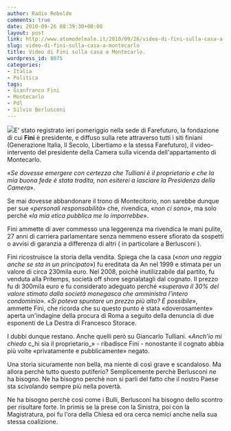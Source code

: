 ```yaml
---
author: Radio Rebelde
comments: true
date: 2010-09-26 08:39:30+00:00
layout: post
link: http://www.atomodelmale.it/2010/09/26/video-di-fini-sulla-casa-a-montecarlo/
slug: video-di-fini-sulla-casa-a-montecarlo
title: Video di Fini sulla casa a Montecarlo.
wordpress_id: 8075
categories:
- Italia
- Politica
tags:
- Gianfranco Fini
- Montecarlo
- Pdl
- Silvio Berlusconi
---
```


![](http://www.atomodelmale.it/wp-content/uploads/2010/09/203039052-125df609-ece6-4b67-b705-5a38ec864901.jpg)E' stato registrato ieri pomeriggio nella sede di Farefuturo, la fondazione di cui **Fini** è presidente, e diffuso sulla rete attraverso tutti i siti finiani (Generazione Italia, Il Secolo, Libertiamo e la stessa Farefuturo), il video-intervento del presidente della Camera sulla vicenda dell'appartamento di Montecarlo.

«_Se dovesse emergere con certezza che Tulliani è il proprietario e che la mia buona fede è stata tradita, non esiterei a lasciare la Presidenza della Camera_».

Se mai dovesse abbandonare il trono di Montecitorio, non sarebbe dunque per sue «_personali responsabilità_» che, rivendica, «_non ci sono_», ma solo perché «_la mia etica pubblica me lo imporrebbe_».

Fini ammette di aver commesso una leggerenza ma rivendica le mani pulite, 27 anni di carriera parlamentare senza nemmeno essere sfiorato da sospetti o avvisi di garanzia a differenza di altri ( in particolare a Berlusconi ).<!-- more -->



Fini ricostruisce la storia della vendita. Spiega che la casa («_non una reggia anche se sta in un principato_») fu ereditata da An nel 1999 e stimata per un valore di circa 230mila euro. Nel 2008, poichè inutilizzabile dal partito, fu venduta alla Pritemps, società off shore segnalatagli dal cognato. Il prezzo fu di 300mila euro e fu considerato adeguato perché «_superava il 30% del valore stimato dalla società monegasca che amministra l'intero condominio_». «_Si poteva spuntare un prezzo più alto? È possibile_», ammette Fini, che ricorda che su questo punto è stata «doverosamente» aperta un'indagine della procura di Roma a seguito della denuncia di due esponenti de La Destra di Francesco Storace.

I dubbi dunque restano. Anche quelli però su Giancarlo Tulliani. «_Anch'io mi chiedo_ c_hi sia il proprietario_»  - ribadisce Fini -  nonostante il cognato abbia più volte «privatamente e pubblicamente» negato.

Una storia sicuramente non bella, ma niente di così grave e scandaloso. Ma allora perchè tutto questo putiferio? Semplicemente perchè Berlusconi ne ha bisogno. Ne ha bisogno perchè non si parli del fatto che il nostro Paese sta scivolando sempre più nella povertà.

Ne ha bisogno perchè così come i Bulli, Berlusconi ha bisogno dello scontro per risultare forte. In primis se la prese con la Sinistra, poi con la Magistratura, poi fu l'ora della Chiesa ed ora cerca nemici anche nella sua stessa coalizione.
